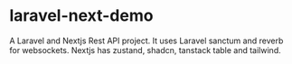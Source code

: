 ﻿# laravel-next-demo

 A Laravel and Nextjs Rest API project.
 It uses Laravel sanctum and reverb for websockets.
 Nextjs has zustand, shadcn, tanstack table and tailwind.
